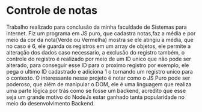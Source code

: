 # Controle de notas
Trabalho realizado para conclusão da minha faculdade de Sistemas para internet.
Fiz um programa em JS puro, que cadastra notas,faz a média e por meio da cor da nota(Verde ou Vermelha) mostra se ele atingiu a média, que no caso é 6, ele guarda os registros
em um array de objetos, ele permite a alteração dos dados caso necessario, a exclusão do registro também, o controle do registro é realizado por meio de um ID unico que não
pode ser alterado, para conseguir esse ID para o proximo registro por exemplo, ele pega o ultimo ID cadastrado e adiciona 1 o tornando um registro unico para o contexto.
O interessante nesse projeto é notar como o JS Puro pode ser poderoso, que além de manipular o DOM, ele é uma linguagem que realiza uma parte lógica por trás como se fosse um 
backend, acredito que esse seja um grande motivo do NodeJs estar ganhado tanta popularidade no meio do desenvolvimento Backend.
